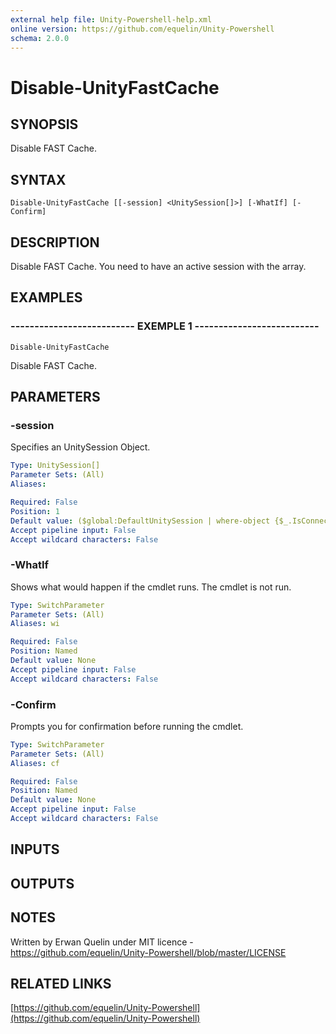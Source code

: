 ```yaml
---
external help file: Unity-Powershell-help.xml
online version: https://github.com/equelin/Unity-Powershell
schema: 2.0.0
---
```


# Disable-UnityFastCache

## SYNOPSIS
Disable FAST Cache.

## SYNTAX

```
Disable-UnityFastCache [[-session] <UnitySession[]>] [-WhatIf] [-Confirm]
```

## DESCRIPTION
Disable FAST Cache.
You need to have an active session with the array.

## EXAMPLES

### -------------------------- EXEMPLE 1 --------------------------
```
Disable-UnityFastCache
```

Disable FAST Cache.

## PARAMETERS

### -session
Specifies an UnitySession Object.

```yaml
Type: UnitySession[]
Parameter Sets: (All)
Aliases: 

Required: False
Position: 1
Default value: ($global:DefaultUnitySession | where-object {$_.IsConnected -eq $true})
Accept pipeline input: False
Accept wildcard characters: False
```

### -WhatIf
Shows what would happen if the cmdlet runs.
The cmdlet is not run.

```yaml
Type: SwitchParameter
Parameter Sets: (All)
Aliases: wi

Required: False
Position: Named
Default value: None
Accept pipeline input: False
Accept wildcard characters: False
```

### -Confirm
Prompts you for confirmation before running the cmdlet.

```yaml
Type: SwitchParameter
Parameter Sets: (All)
Aliases: cf

Required: False
Position: Named
Default value: None
Accept pipeline input: False
Accept wildcard characters: False
```

## INPUTS

## OUTPUTS

## NOTES
Written by Erwan Quelin under MIT licence - https://github.com/equelin/Unity-Powershell/blob/master/LICENSE

## RELATED LINKS

[https://github.com/equelin/Unity-Powershell](https://github.com/equelin/Unity-Powershell)

